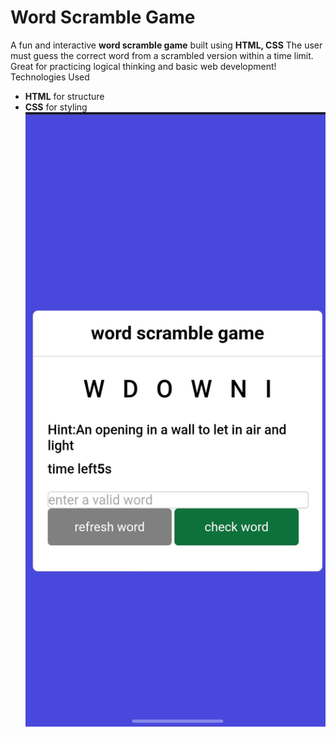 # Word Scramble Game 
A fun and interactive **word scramble game** built using **HTML, CSS**
The user must guess the correct word from a scrambled version within a time limit. Great for practicing logical thinking and basic web development!
Technologies Used
- **HTML** for structure
- **CSS** for styling
![Game Preview](./Screenshot_20250615-024103_Chrome.jpg)
